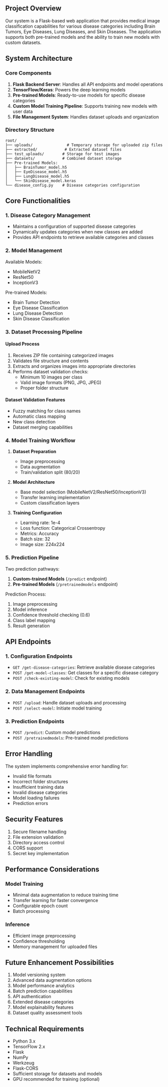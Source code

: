 ## Project Overview
Our system is a Flask-based web application that provides medical image classification capabilities for various disease categories including Brain Tumors, Eye Diseases, Lung Diseases, and Skin Diseases. The application supports both pre-trained models and the ability to train new models with custom datasets.

## System Architecture

### Core Components
1. **Flask Backend Server**: Handles all API endpoints and model operations
2. **TensorFlow/Keras**: Powers the deep learning models
3. **Pre-trained Models**: Ready-to-use models for specific disease categories
4. **Custom Model Training Pipeline**: Supports training new models with user data
5. **File Management System**: Handles dataset uploads and organization

### Directory Structure
```
root/
├── uploads/               # Temporary storage for uploaded zip files
├── extracted/            # Extracted dataset files
├── test_uploads/        # Storage for test images
├── datasets/            # Combined dataset storage
├── Pre-trained Models:
│   ├── BrainTumor_model.h5
│   ├── EyeDisease_model.h5
│   ├── LungDisease_model.h5
│   └── SkinDisease_model.keras
└── disease_config.py    # Disease categories configuration
```

## Core Functionalities

### 1. Disease Category Management
- Maintains a configuration of supported disease categories
- Dynamically updates categories when new classes are added
- Provides API endpoints to retrieve available categories and classes

### 2. Model Management
Available Models:
- MobileNetV2
- ResNet50
- InceptionV3

Pre-trained Models:
- Brain Tumor Detection
- Eye Disease Classification
- Lung Disease Detection
- Skin Disease Classification

### 3. Dataset Processing Pipeline

#### Upload Process
1. Receives ZIP file containing categorized images
2. Validates file structure and contents
3. Extracts and organizes images into appropriate directories
4. Performs dataset validation checks:
   - Minimum 10 images per class
   - Valid image formats (PNG, JPG, JPEG)
   - Proper folder structure

#### Dataset Validation Features
- Fuzzy matching for class names
- Automatic class mapping
- New class detection
- Dataset merging capabilities

### 4. Model Training Workflow

1. **Dataset Preparation**
   - Image preprocessing
   - Data augmentation
   - Train/validation split (80/20)

2. **Model Architecture**
   - Base model selection (MobileNetV2/ResNet50/InceptionV3)
   - Transfer learning implementation
   - Custom classification layers

3. **Training Configuration**
   - Learning rate: 1e-4
   - Loss function: Categorical Crossentropy
   - Metrics: Accuracy
   - Batch size: 32
   - Image size: 224x224

### 5. Prediction Pipeline

Two prediction pathways:
1. **Custom-trained Models** (`/predict` endpoint)
2. **Pre-trained Models** (`/pretrainedmodels` endpoint)

Prediction Process:
1. Image preprocessing
2. Model inference
3. Confidence threshold checking (0.6)
4. Class label mapping
5. Result generation

## API Endpoints

### 1. Configuration Endpoints
- `GET /get-disease-categories`: Retrieve available disease categories
- `POST /get-model-classes`: Get classes for a specific disease category
- `POST /check-existing-model`: Check for existing models

### 2. Data Management Endpoints
- `POST /upload`: Handle dataset uploads and processing
- `POST /select-model`: Initiate model training

### 3. Prediction Endpoints
- `POST /predict`: Custom model predictions
- `POST /pretrainedmodels`: Pre-trained model predictions

## Error Handling

The system implements comprehensive error handling for:
- Invalid file formats
- Incorrect folder structures
- Insufficient training data
- Invalid disease categories
- Model loading failures
- Prediction errors

## Security Features
1. Secure filename handling
2. File extension validation
3. Directory access control
4. CORS support
5. Secret key implementation

## Performance Considerations

### Model Training
- Minimal data augmentation to reduce training time
- Transfer learning for faster convergence
- Configurable epoch count
- Batch processing

### Inference
- Efficient image preprocessing
- Confidence thresholding
- Memory management for uploaded files

## Future Enhancement Possibilities
1. Model versioning system
2. Advanced data augmentation options
3. Model performance analytics
4. Batch prediction capabilities
5. API authentication
6. Extended disease categories
7. Model explainability features
8. Dataset quality assessment tools

## Technical Requirements
- Python 3.x
- TensorFlow 2.x
- Flask
- NumPy
- Werkzeug
- Flask-CORS
- Sufficient storage for datasets and models
- GPU recommended for training (optional)

